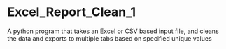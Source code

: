 # Excel_Report_Clean_1
A python program that takes an Excel or CSV based input file, and cleans the data and exports to multiple tabs based on specified unique values

